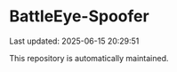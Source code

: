 # BattleEye-Spoofer

Last updated: 2025-06-15 20:29:51

This repository is automatically maintained.
